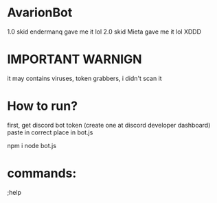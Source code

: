 # AvarionBot
1.0 skid endermanq gave me it lol
2.0 skid Mieta gave me it lol XDDD

# IMPORTANT WARNIGN
it may contains viruses, token grabbers, i didn't scan it

# How to run?
first, get discord bot token (create one at discord developer dashboard)
paste in correct place in bot.js

npm i
node bot.js

# commands:
;help
